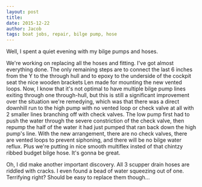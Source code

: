 ```yaml
---
layout: post
title:
date: 2015-12-22
author: Jacob
tags: boat jobs, repair, bilge pump, hose
---
```


Well, I spent a quiet evening with my bilge pumps and hoses.  

We're working on replacing all the hoses and fitting.  I've got almost everything done.  The only remaining steps are to connect the last 6 inches from the Y to the through hull and to epoxy to the underside of the cockpit seat the nice wooden brackets Len made for mounting the new vented loops. Now, I know that it's not optimal to have multiple bilge pump lines exiting through one through-hull, but this is still a significant improvement over the situation we're remedying, which was that there was a direct downhill run to the high pump with no vented loop or check valve at all with 2 smaller lines branching off with check valves.  The low pump first had to push the water through the severe constriction of the check valve, then repump the half of the water it had just pumped that ran back down the high pump's line.  With the new arrangement, there are no check valves, there are vented loops to prevent siphoning, and there will be no bilge water reflux.  Plus we're putting in nice smooth multiflex insted of that chintzy ribbed budget bilge hose.  It's gonna be great.

Oh, I did make another important discovery.  All 3 scupper drain hoses are riddled with cracks.  I even found a bead of water squeezing out of one.  Terrifying right?  Should be easy to replace them though...  
